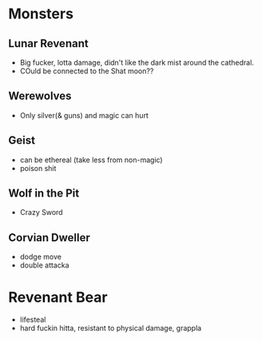 # Monsters

## Lunar Revenant
- Big fucker, lotta damage, didn't like the dark mist around the cathedral.
- COuld be connected to the Shat moon??

## Werewolves
- Only silver(& guns) and magic can hurt

## Geist
- can be ethereal (take less from non-magic)
- poison shit

## Wolf in the Pit
- Crazy Sword

## Corvian Dweller
- dodge move
- double attacka

# Revenant Bear
- lifesteal
- hard fuckin hitta, resistant to physical damage, grappla